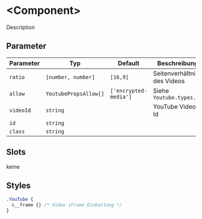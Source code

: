 # \<Component>

Description

## Parameter

| Parameter | Typ                   | Default               | Beschreibung                |
| --------- | --------------------- | --------------------- | --------------------------- |
| `ratio`   | `[number, number]`    | `[16,9]`              | Seitenverhältnis des Videos |
| `allow`   | `YoutubePropsAllow[]` | `['encrypted-media']` | Siehe `Youtube.types.ts`    |
| `videoId` | `string`              |                       | YouTube Video Id            |
| `id`      | `string`              |                       |                             |
| `class`   | `string`              |                       |                             |

## Slots

keine

## Styles

```CSS
.YouTube {
  &__frame {} /* Video iFrame Einbettung */
}
```
